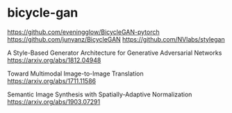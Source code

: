 # bicycle-gan


https://github.com/eveningglow/BicycleGAN-pytorch
https://github.com/junyanz/BicycleGAN
https://github.com/NVlabs/stylegan


A Style-Based Generator Architecture for Generative Adversarial Networks
https://arxiv.org/abs/1812.04948

Toward Multimodal Image-to-Image Translation
https://arxiv.org/abs/1711.11586

Semantic Image Synthesis with Spatially-Adaptive Normalization
https://arxiv.org/abs/1903.07291